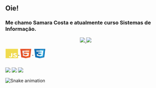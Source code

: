 ## Oie!

### Me chamo Samara Costa e atualmente curso Sistemas de Informação.
<div align="center">
  <a href="https://github.com/smaracosta">
  <img height="180em" src="https://github-readme-stats.vercel.app/api?username=smaracosta&show_icons=true&theme=aura&include_all_commits=true&count_private=true"/>
  
  <img height="180em" src="https://github-readme-stats.vercel.app/api/top-langs/?username=smaracosta&layout=compact&langs_count=7&theme=aura"/>
</div>
  <div style="display: inline_block"><br>
  <img align="center" alt="Mara-Js" height="30" width="40" src="https://raw.githubusercontent.com/devicons/devicon/master/icons/javascript/javascript-plain.svg">
  <img align="center" alt="Mara-HTML" height="30" width="40" src="https://raw.githubusercontent.com/devicons/devicon/master/icons/html5/html5-original.svg">
  <img align="center" alt="Mara-CSS" height="30" width="40" src="https://raw.githubusercontent.com/devicons/devicon/master/icons/css3/css3-original.svg">
</div>
  
  ##
 
<div> 
  <a href="https://www.instagram.com/samaraaae/" target="_blank"><img src="https://img.shields.io/badge/-Instagram-%23E4405F?style=for-the-badge&logo=instagram&logoColor=white" target="_blank"></a>
  <a href = "mailto:samara.emilly2013@gmail.com"><img src="https://img.shields.io/badge/-Gmail-%23333?style=for-the-badge&logo=gmail&logoColor=white" target="_blank"></a>
  <a href="www.linkedin.com/in/smaracosta" target="_blank"><img src="https://img.shields.io/badge/-LinkedIn-%230077B5?style=for-the-badge&logo=linkedin&logoColor=white" target="_blank"></a> 
 
  ![Snake animation](https://github.com/smaracosta/smaracosta/blob/output/github-contribution-grid-snake.svg)
 
</div>

